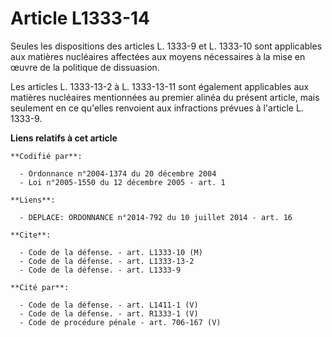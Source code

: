 # Article L1333-14

Seules les dispositions des articles L. 1333-9 et L. 1333-10 sont applicables aux matières nucléaires affectées aux moyens
nécessaires à la mise en œuvre de la politique de dissuasion. 

Les articles L. 1333-13-2 à L. 1333-13-11 sont également applicables aux matières nucléaires mentionnées au premier alinéa du
présent article, mais seulement en ce qu'elles renvoient aux infractions prévues à l'article L. 1333-9.

**Liens relatifs à cet article**

	**Codifié par**:

	  - Ordonnance n°2004-1374 du 20 décembre 2004
	  - Loi n°2005-1550 du 12 décembre 2005 - art. 1

	**Liens**:

	  - DEPLACE: ORDONNANCE n°2014-792 du 10 juillet 2014 - art. 16

	**Cite**:

	  - Code de la défense. - art. L1333-10 (M)
	  - Code de la défense. - art. L1333-13-2
	  - Code de la défense. - art. L1333-9

	**Cité par**:

	  - Code de la défense. - art. L1411-1 (V)
	  - Code de la défense. - art. R1333-1 (V)
	  - Code de procédure pénale - art. 706-167 (V)
